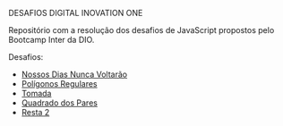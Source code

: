 DESAFIOS DIGITAL INOVATION ONE

Repositório com a resolução dos desafios de JavaScript propostos pelo Bootcamp Inter da DIO.

Desafios:
 - [Nossos Dias Nunca Voltarão](https://github.com/marianapcorrea/Digital-Inovation-One/blob/master/Bootcamp-Inter/Desafios/nossos-dias-nunca-voltarao.js)
 - [Polígonos Regulares](https://github.com/marianapcorrea/Digital-Inovation-One/blob/master/Bootcamp-Inter/Desafios/poligonos-regulares-simples.js)
 - [Tomada](https://github.com/marianapcorrea/Digital-Inovation-One/blob/master/Bootcamp-Inter/Desafios/tomada.js)
 - [Quadrado dos Pares](https://github.com/marianapcorrea/Digital-Inovation-One/blob/master/Bootcamp-Inter/Desafios/quadrado-dos-pares.js)
 - [Resta 2](https://github.com/marianapcorrea/Digital-Inovation-One/blob/master/Bootcamp-Inter/Desafios/resto2.js)
